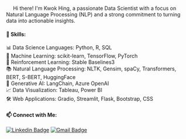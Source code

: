 <img src="https://media.giphy.com/media/hvRJCLFzcasrR4ia7z/giphy.gif" width="15"> Hi there! I'm Kwok Hing, a passionate Data Scientist with a focus on Natural Language Processing (NLP) and a strong commitment to turning data into actionable insights.

#### 📄 Skills:

📊 Data Science Languages: Python, R, SQL <br>
🤖 Machine Learning: scikit-learn, TensorFlow, PyTorch <br>
🧪 Reinforcement Learning: Stable Baselines3 <br>
📚 Natural Language Processing: NLTK, Gensim, spaCy, Transformers, BERT, S-BERT, HuggingFace <br>
🧮 Generative AI: LangChain, Azure OpenAI <br>
📈 Data Visualization: Tableau, Power BI <br>
🛠️ Web Applications: Gradio, Streamlit, Flask, Bootstrap, CSS 

#### 📫  Connect with Me: 

[![Linkedin Badge](https://img.shields.io/badge/-Linkedin-blue?style=flat&logo=Linkedin&logoColor=white&link=https://www.linkedin.com/in/leongkwokhing/)](https://www.linkedin.com/in/leongkwokhing/)
[![Gmail Badge](https://img.shields.io/badge/-Gmail-c14438?style=flat&logo=Gmail&logoColor=white&link=mailto:leongkwokhing@gmail.com)](mailto:leongkwokhing@gmail.com)

<!--
- 🔭 I’m currently working on ...
- 🌱 I’m currently learning ...
- 👯 I’m looking to collaborate on ...
- 🤔 I’m looking for help with ...
- 💬 Ask me about ...
- 📫 How to reach me: ...
- 😄 Pronouns: ...
- ⚡ Fun fact: ...
- 📄
- 🧪
- 🧹 
- 🧮 
- 💻 
- 🛠️
-->
